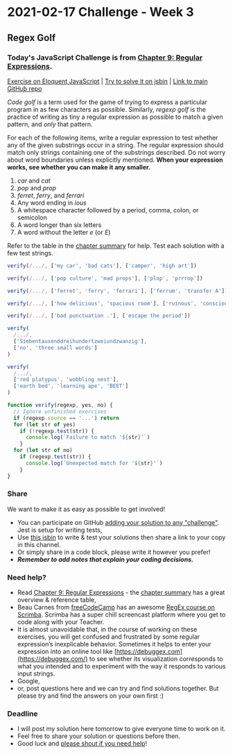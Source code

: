 # 2021-02-17 Challenge - Week 3

## Regex Golf

### Today's JavaScript Challenge is from [Chapter 9: Regular Expressions](https://eloquentjavascript.net/06_object.html).

[Exercise on Eloquent JavaScript](https://eloquentjavascript.net/09_regexp.html#h_TcUD2vzyMe) | [Try to solve it on jsbin](https://jsbin.com/reposozima/edit?js,console) | [Link to main GitHub repo](https://github.com/codejourneys-org/wednesday-javascript-challenge)

*Code golf* is a term used for the game of trying to express a particular program in as few characters as possible. Similarly, *regexp golf* is the practice of writing as tiny a regular expression as possible to match a given pattern, and *only* that pattern.

For each of the following items, write a regular expression to test whether any of the given substrings occur in a string. The regular expression should match only strings containing one of the substrings described. Do not worry about word boundaries unless explicitly mentioned. **When your expression works, see whether you can make it any smaller.**

1. *car* and *cat*
2. *pop* and *prop*
3. _ferret_, *ferry*, and *ferrari*
4. Any word ending in *ious*
5. A whitespace character followed by a period, comma, colon, or semicolon
6. A word longer than six letters
7. A word without the letter *e* (or *E*)

Refer to the table in the [chapter summary](https://eloquentjavascript.net/09_regexp.html#summary_regexp) for help. Test each solution with a few test strings.

```js
verify(/.../, ['my car', 'bad cats'], ['camper', 'high art'])

verify(/.../, ['pop culture', 'mad props'], ['plop', 'prrrop'])

verify(/.../, ['ferret', 'ferry', 'ferrari'], ['ferrum', 'transfer A'])

verify(/.../, ['how delicious', 'spacious room'], ['ruinous', 'consciousness'])

verify(/.../, ['bad punctuation .'], ['escape the period'])

verify(
  /.../,
  ['Siebentausenddreihundertzweiundzwanzig'],
  ['no', 'three small words']
)

verify(
  /.../,
  ['red platypus', 'wobbling nest'],
  ['earth bed', 'learning ape', 'BEET']
)

function verify(regexp, yes, no) {
  // Ignore unfinished exercises
  if (regexp.source == '...') return
  for (let str of yes)
    if (!regexp.test(str)) {
      console.log(`Failure to match '${str}'`)
    }
  for (let str of no)
    if (regexp.test(str)) {
      console.log(`Unexpected match for '${str}'`)
    }
}
```

### Share

We want to make it as easy as possible to get involved!

- You can participate on GitHub [adding your solution to any "challenge"](https://github.com/codejourneys-org/wednesday-javascript-challenge/blob/main/challenges/how-to.md). Jest is setup for writing tests,
- Use [this jsbin](https://jsbin.com/reposozima/edit?js,console) to write & test your solutions then share a link to your copy in this channel.
- Or simply share in a code block, please write it however you prefer!
- **_Remember to add notes that explain your coding decisions._**

### Need help?

- Read [Chapter 9: Regular Expressions](https://eloquentjavascript.net/06_object.html) - the [chapter summary](https://eloquentjavascript.net/09_regexp.html#h_ErccPg/l98) has a great overview & reference table,
- Beau Carnes from [freeCodeCamp](https://www.freecodecamp.org/) has an awesome [RegEx course on Scrimba](https://scrimba.com/learn/regularexpressions). Scrimba has a super chill screencast platform where you get to code along with your Teacher.
- It is almost unavoidable that, in the course of working on these exercises, you will get confused and frustrated by some regular expression’s inexplicable behavior. Sometimes it helps to enter your expression into an online tool like [https://debuggex.com](https://debuggex.com/) to see whether its visualization corresponds to what you intended and to experiment with the way it responds to various input strings.
- Google,
- or, post questions here and we can try and find solutions together. But please try and find the answers on your own first :)

### Deadline

- I will post my solution here tomorrow to give everyone time to work on it.
- Feel free to share your solution or questions before then.
- Good luck and [please shout if you need help](https://twitter.com/_moodybones)!
